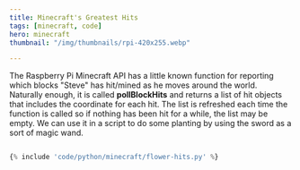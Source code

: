 ```yaml
---
title: Minecraft's Greatest Hits
tags: [minecraft, code]
hero: minecraft
thumbnail: "/img/thumbnails/rpi-420x255.webp"

---
```


The Raspberry Pi Minecraft API has a little known function for reporting which blocks "Steve" has hit/mined
as he moves around the world. Naturally enough, it is called **pollBlockHits** and returns a list of hit objects
that includes the coordinate for each hit. The list is refreshed each time the function is called so if nothing
has been hit for a while, the list may be empty. We can use it in a script to do some planting by using the sword
as a sort of magic wand.

```python

{% include 'code/python/minecraft/flower-hits.py' %}

```
